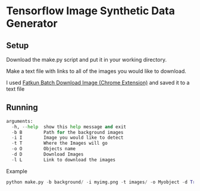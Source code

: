 # Tensorflow Image Synthetic Data Generator
## Setup
Download the make.py script and put it in your working directory.

Make a text file with links to all of the images you would like to download.

I used [Fatkun Batch Download Image (Chrome Extension)](https://chrome.google.com/webstore/detail/fatkun-batch-download-ima/nnjjahlikiabnchcpehcpkdeckfgnohf) and saved it to a text file
## Running
``` python
arguments:
  -h, --help  show this help message and exit
  -b B        Path for the background images
  -i I        Image you would like to detect
  -t T        Where the Images will go
  -o O        Objects name
  -d D        Download Images
  -l L        Link to download the images
```
Example
``` python
python make.py -b background/ -i myimg.png -t images/ -o Myobject -d True -l link.txt
```